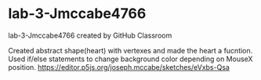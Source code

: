 # lab-3-Jmccabe4766
lab-3-Jmccabe4766 created by GitHub Classroom

Created abstract shape(heart) with vertexes and made the heart a fucntion. Used if/else statements to change background color depending on MouseX position.
https://editor.p5js.org/joseph.mccabe/sketches/eVxbs-Qsa
